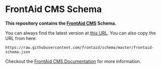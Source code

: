 # FrontAid CMS Schema

**This repository contains the [FrontAid CMS](https://frontaid.io/) Schema.**

You can always find the latest version at [this URL](https://raw.githubusercontent.com/frontaid/schema/master/frontaid-schema.json).
You can also copy the URL from here:

    https://raw.githubusercontent.com/frontaid/schema/master/frontaid-schema.json

Checkout the [FrontAid CMS Documentation](https://frontaid.io/docs/) for more information.
